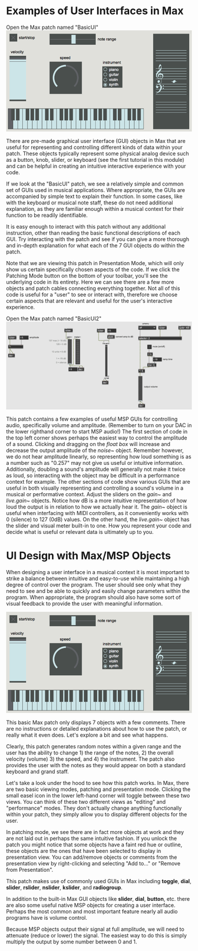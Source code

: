 
Examples of User Interfaces in Max
==================================


Open the Max patch named "BasicUI"
<img src="BasicUI.png">

There are pre-made graphical user interface (GUI) objects in Max that are useful for representing and controlling different kinds of data within your patch. These objects typically represent some physical analog device such as a button, knob, slider, or keyboard (see the first tutorial in this module) and can be helpful in creating an intuitive interactive experience with your code.

If we look at the "BasicUI" patch, we see a relatively simple and common set of GUIs used in musical applications. Where appropriate, the GUIs are accompanied by simple text to explain their function. In some cases, like with the keyboard or musical note staff, these do not need additional explanation, as they are familiar enough within a musical context for their function to be readily identifiable.

It is easy enough to interact with this patch without any additional instruction, other than reading the basic functional descriptions of each GUI. Try interacting with the patch and see if you can give a more thorough and in-depth explanation for what each of the 7 GUI objects do within the patch.

Note that we are viewing this patch in Presentation Mode, which will only show us certain specifically chosen aspects of the code. If we click the Patching Mode button on the bottom of your toolbar, you'll see the underlying code in its entirety. Here we can see there are a few more objects and patch cables connecting everything together. Not all of this code is useful for a "user" to see or interact with, therefore we choose certain aspects that are relevant and useful for the user's interactive experience.

Open the Max patch named "BasicUI2"
<img src="BasicUI2.png">

This patch contains a few examples of useful MSP GUIs for controlling audio, specifically volume and amplitude. (Remember to turn on your DAC in the lower righthand corner to start MSP audio!) The first section of code in the top left corner shows perhaps the easiest way to control the amplitude of a sound. Clicking and dragging on the *float box* will increase and decrease the output amplitude of the *noise~* object. Remember however, we do not hear amplitude linearly, so representing how loud something is as a number such as "0.257" may not give us useful or intuitive information. Additionally, doubling a sound's amplitude will generally not make it twice as loud, so interacting with the object may be difficult in a performance context for example. The other sections of code show various GUIs that are useful in both visually representing and controlling a sound's volume in a musical or performative context. Adjust the sliders on the *gain~* and *live.gain~* objects. Notice how dB is a more intuitive representation of how loud the output is in relation to how we actually hear it. The *gain~* object is useful when interfacing with MIDI controllers, as it conveniently works with 0 (silence) to 127 (0dB) values. On the other hand, the *live.gain~* object has the slider and visual meter built-in to one. How you represent your code and decide what is useful or relevant data is ultimately up to you.

UI Design with Max/MSP Objects
==============================

When designing a user interface in a musical context it is most important to strike a balance between intuitive and easy-to-use while maintaining a high degree of control over the program. The user should see only what they need to see and be able to quickly and easily change parameters within the program. When appropriate, the program should also have some sort of visual feedback to provide the user with meaningful information.

<img src="basicUI.png">

This basic Max patch only displays 7 objects with a few comments. There are no instructions or detailed explanations about how to use the patch, or really what it even does. Let's explore a bit and see what happens.

Clearly, this patch generates random notes within a given range and the user has the ability to change 1) the range of the notes, 2) the overall velocity (volume) 3) the speed, and 4) the instrument. The patch also provides the user with the notes as they would appear on both a standard keyboard and grand staff.

Let's take a look under the hood to see how this patch works. In Max, there are two basic viewing modes, patching and presentation mode. Clicking the small easel icon in the lower left-hand corner will toggle between these two views. You can think of these two different views as "editing" and "performance" modes. They don't actually change anything functionally within your patch, they simply allow you to display different objects for the user.

In patching mode, we see there are in fact more objects at work and they are not laid out in perhaps the same intuitive fashion. If you unlock the patch you might notice that some objects have a faint red hue or outline, these objects are the ones that have been selected to display in presentation view.  You can add/remove objects or comments from the presentation view by right-clicking and selecting "Add to..." or "Remove from Presentation".

 This patch makes use of commonly used GUIs in Max including **toggle**, **dial**, **slider**, **rslider**, **nslider**, **kslider**, and **radiogroup**.




In addition to the built-in Max GUI objects like **slider**, **dial**, **button**, etc. there are also some useful native MSP objects for creating a user interface. Perhaps the most common and most important feature nearly all audio programs have is volume control.

Because MSP objects output their signal at full amplitude, we will need to attenuate (reduce or lower) the signal. The easiest way to do this is simply multiply the output by some number between 0 and 1.
